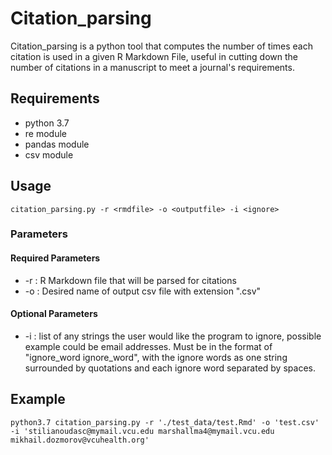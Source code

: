 # Citation_parsing
Citation_parsing is a python tool that computes the number of times each citation is used in a given R Markdown File, useful in cutting down the number of citations in a manuscript to meet a journal's requirements. 


## Requirements
- python 3.7 
- re module 
- pandas module 
- csv module



## Usage
```{bash echo=FALSE}
citation_parsing.py -r <rmdfile> -o <outputfile> -i <ignore>
```

### Parameters

#### Required Parameters

- -r <rmdfile> : R Markdown file that will be parsed for citations
- -o <outputfile> : Desired name of output csv file with extension ".csv"

#### Optional Parameters
- -i <ignore> : list of any strings the user would like the program to ignore, possible example could be email addresses. Must be in the format of "ignore_word ignore_word", with the ignore words as one string surrounded by quotations and each ignore word separated by spaces. 



## Example

```{bash echo=FALSE}
python3.7 citation_parsing.py -r './test_data/test.Rmd' -o 'test.csv' -i 'stilianoudasc@mymail.vcu.edu marshallma4@mymail.vcu.edu mikhail.dozmorov@vcuhealth.org'
```



